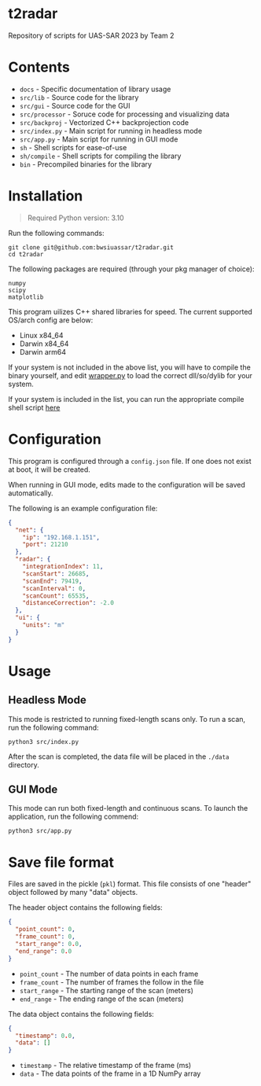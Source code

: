 # t2radar

Repository of scripts for UAS-SAR 2023 by Team 2

# Contents

- `docs` - Specific documentation of library usage
- `src/lib` - Source code for the library
- `src/gui` - Source code for the GUI
- `src/processor` - Soruce code for processing and visualizing data
- `src/backproj` - Vectorized C++ backprojection code
- `src/index.py` - Main script for running in headless mode
- `src/app.py` - Main script for running in GUI mode
- `sh` - Shell scripts for ease-of-use
- `sh/compile` - Shell scripts for compiling the library
- `bin` - Precompiled binaries for the library

# Installation

> Required Python version: 3.10

Run the following commands:

```
git clone git@github.com:bwsiuassar/t2radar.git
cd t2radar
```

The following packages are required (through your pkg manager of choice):

```
numpy
scipy
matplotlib
```

This program uilizes C++ shared libraries for speed. The current supported OS/arch config are below:

- Linux x84_64
- Darwin x84_64
- Darwin arm64

If your system is not included in the above list, you will have to compile the binary yourself, and edit [wrapper.py](/src/backproj/wrapper.py) to load the correct dll/so/dylib for your system.

If your system is included in the list, you can run the appropriate compile shell script [here](/sh/compile/)

# Configuration

This program is configured through a `config.json` file. If one does not exist at boot, it will be created.

When running in GUI mode, edits made to the configuration will be saved automatically.

The following is an example configuration file:

```json
{
  "net": {
    "ip": "192.168.1.151",
    "port": 21210
  },
  "radar": {
    "integrationIndex": 11,
    "scanStart": 26685,
    "scanEnd": 79419,
    "scanInterval": 0,
    "scanCount": 65535,
    "distanceCorrection": -2.0
  },
  "ui": {
    "units": "m"
  }
}
```

# Usage

## Headless Mode

This mode is restricted to running fixed-length scans only. To run a scan, run the following command:

```
python3 src/index.py
```

After the scan is completed, the data file will be placed in the `./data` directory.

## GUI Mode

This mode can run both fixed-length and continuous scans. To launch the application, run the following commend:

```
python3 src/app.py
```

# Save file format

Files are saved in the pickle (`pkl`) format. This file consists of one "header" object followed by many "data" objects.

The header object contains the following fields:

```json
{
  "point_count": 0,
  "frame_count": 0,
  "start_range": 0.0,
  "end_range": 0.0
}
```

- `point_count` - The number of data points in each frame
- `frame_count` - The number of frames the follow in the file
- `start_range` - The starting range of the scan (meters)
- `end_range` - The ending range of the scan (meters)

The data object contains the following fields:

```json
{
  "timestamp": 0.0,
  "data": []
}
```

- `timestamp` - The relative timestamp of the frame (ms)
- `data` - The data points of the frame in a 1D NumPy array
